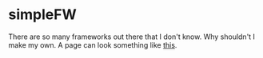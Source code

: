 # simpleFW
There are so many frameworks out there that I don't know. Why shouldn't I make my own.
A page can look something like [this](https://nobodyfornothing.github.io/simpleFW/).
